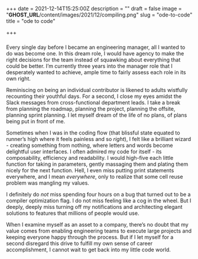 +++
date = 2021-12-14T15:25:00Z
description = ""
draft = false
image = "__GHOST_URL__/content/images/2021/12/compiling.png"
slug = "ode-to-code"
title = "ode to code"

+++


### 

Every single day before I became an engineering manager, all I wanted to do was become one. In this dream role, I would have agency to make the right decisions for the team instead of squawking about everything that could be better. I’m currently three years into the manager role that I desperately wanted to achieve, ample time to fairly assess each role in its own right.

Reminiscing on being an individual contributor is likened to adults wistfully recounting their youthful days. For a second, I close my eyes amidst the Slack messages from cross-functional department leads. I take a break from planning the roadmap, planning the project, planning the offsite, planning sprint planning. I let myself dream of the life of no plans, of plans being put in front of me. 

Sometimes when I was in the coding flow (that blissful state equated to runner’s high where it feels painless and so _right_), I felt like a brilliant wizard - creating something from nothing, where letters and words become delightful user interfaces. I often admired my code for itself - its composability, efficiency and readability. I would high-five each little function for taking in parameters, gently massaging them and plating them nicely for the next function. Hell, I even miss putting print statements everywhere, and I mean _everywhere_, only to realize that some cell reuse problem was mangling my values.

I definitely do _not_ miss spending four hours on a bug that turned out to be a compiler optimization flag. I do not miss feeling like a cog in the wheel. But I deeply, deeply miss turning off my notifications and architecting elegant solutions to features that millions of people would use.

When I examine myself as an asset to a company, there’s no doubt that my value comes from enabling engineering teams to execute large projects and keeping everyone happy through the process. But if I let myself for a second disregard this drive to fulfill my own sense of career accomplishment, I cannot wait to get back into my little code world.




